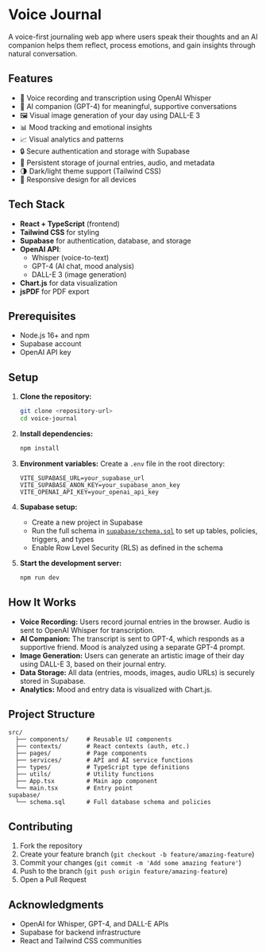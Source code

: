 # Voice Journal

A voice-first journaling web app where users speak their thoughts and an AI companion helps them reflect, process emotions, and gain insights through natural conversation.

## Features

- 🎤 Voice recording and transcription using OpenAI Whisper
- 💬 AI companion (GPT-4) for meaningful, supportive conversations
- 🖼️ Visual image generation of your day using DALL-E 3
- 📊 Mood tracking and emotional insights
- 📈 Visual analytics and patterns
- 🔒 Secure authentication and storage with Supabase
- 💾 Persistent storage of journal entries, audio, and metadata
- 🌗 Dark/light theme support (Tailwind CSS)
- 📱 Responsive design for all devices

## Tech Stack

- **React + TypeScript** (frontend)
- **Tailwind CSS** for styling
- **Supabase** for authentication, database, and storage
- **OpenAI API**:
  - Whisper (voice-to-text)
  - GPT-4 (AI chat, mood analysis)
  - DALL-E 3 (image generation)
- **Chart.js** for data visualization
- **jsPDF** for PDF export

## Prerequisites

- Node.js 16+ and npm
- Supabase account
- OpenAI API key

## Setup

1. **Clone the repository:**
   ```bash
   git clone <repository-url>
   cd voice-journal
   ```

2. **Install dependencies:**
   ```bash
   npm install
   ```

3. **Environment variables:**
   Create a `.env` file in the root directory:
   ```env
   VITE_SUPABASE_URL=your_supabase_url
   VITE_SUPABASE_ANON_KEY=your_supabase_anon_key
   VITE_OPENAI_API_KEY=your_openai_api_key
   ```

4. **Supabase setup:**
   - Create a new project in Supabase
   - Run the full schema in [`supabase/schema.sql`](./supabase/schema.sql) to set up tables, policies, triggers, and types
   - Enable Row Level Security (RLS) as defined in the schema

5. **Start the development server:**
   ```bash
   npm run dev
   ```

## How It Works

- **Voice Recording:** Users record journal entries in the browser. Audio is sent to OpenAI Whisper for transcription.
- **AI Companion:** The transcript is sent to GPT-4, which responds as a supportive friend. Mood is analyzed using a separate GPT-4 prompt.
- **Image Generation:** Users can generate an artistic image of their day using DALL-E 3, based on their journal entry.
- **Data Storage:** All data (entries, moods, images, audio URLs) is securely stored in Supabase.
- **Analytics:** Mood and entry data is visualized with Chart.js.

## Project Structure

```
src/
  ├── components/     # Reusable UI components
  ├── contexts/       # React contexts (auth, etc.)
  ├── pages/          # Page components
  ├── services/       # API and AI service functions
  ├── types/          # TypeScript type definitions
  ├── utils/          # Utility functions
  ├── App.tsx         # Main app component
  └── main.tsx        # Entry point
supabase/
  └── schema.sql      # Full database schema and policies
```

## Contributing

1. Fork the repository
2. Create your feature branch (`git checkout -b feature/amazing-feature`)
3. Commit your changes (`git commit -m 'Add some amazing feature'`)
4. Push to the branch (`git push origin feature/amazing-feature`)
5. Open a Pull Request

## Acknowledgments

- OpenAI for Whisper, GPT-4, and DALL-E APIs
- Supabase for backend infrastructure
- React and Tailwind CSS communities
